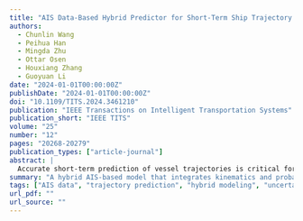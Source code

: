 ```yaml
---
title: "AIS Data-Based Hybrid Predictor for Short-Term Ship Trajectory Prediction Considering Uncertainties"
authors:
  - Chunlin Wang
  - Peihua Han
  - Mingda Zhu
  - Ottar Osen
  - Houxiang Zhang
  - Guoyuan Li
date: "2024-01-01T00:00:00Z"
publishDate: "2024-01-01T00:00:00Z"
doi: "10.1109/TITS.2024.3461210"
publication: "IEEE Transactions on Intelligent Transportation Systems"
publication_short: "IEEE TITS"
volume: "25"
number: "12"
pages: "20268-20279"
publication_types: ["article-journal"]
abstract: |
  Accurate short-term prediction of vessel trajectories is critical for navigation safety, traffic management, and collision avoidance. This paper introduces a hybrid predictor that leverages AIS data together with uncertainty modeling to provide robust forecasts under noisy measurements and variable environmental conditions. The method combines a kinematic motion model with a probabilistic neural network that explicitly quantifies prediction uncertainty. Evaluation on large-scale real-world AIS datasets shows the proposed approach significantly reduces trajectory errors and provides reliable confidence bounds compared to conventional data-driven and physics-based baselines.
summary: "A hybrid AIS-based model that integrates kinematics and probabilistic learning for uncertainty-aware short-term ship trajectory forecasting."
tags: ["AIS data", "trajectory prediction", "hybrid modeling", "uncertainty quantification", "maritime safety"]
url_pdf: ""
url_source: ""
---
```


